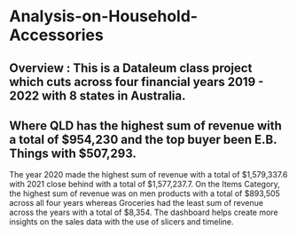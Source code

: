 #         Analysis-on-Household-Accessories
## Overview : This is a Dataleum class project which cuts across four financial years 2019 - 2022 with 8 states in Australia.
## Where QLD has the highest sum of revenue with a total of $954,230 and the top buyer been E.B. Things with $507,293.
The year 2020 made the highest sum of revenue with a total of $1,579,337.6 with 2021 close behind with a total of $1,577,237.7.
On the Items Category, the highest sum of revenue was on men products with a total of $893,505 across all four years whereas Groceries had the least sum of revenue across the years with a total of $8,354.
The dashboard helps create more insights on the sales data with the use of slicers and timeline.
[]()

